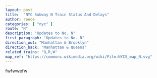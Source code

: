 ```yaml
---
layout: post
title:  "NYC Subway N Train Status And Delays"
author: reece
categories: [ "nyc" ]
route: "N"
description: "Updates to No. N"
first_paragraph: "Updates to No. N"
direction_out: "Manhattan & Brooklyn"
direction_back: "Manhattan & Queens"
related_trains: "Q,R,W"
map_ref: "https://commons.wikimedia.org/wiki/File:NYCS_map_N.svg"
---
```


fwfwwefw
